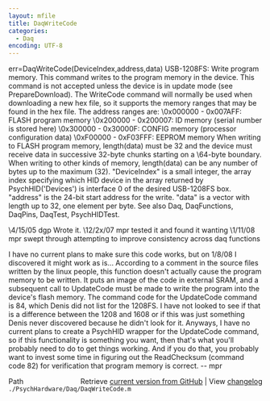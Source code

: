 ```yaml
---
layout: mfile
title: DaqWriteCode
categories:
  - Daq
encoding: UTF-8
---
```


err=DaqWriteCode(DeviceIndex,address,data)
USB-1208FS: Write program memory. This command writes to the program
memory in the device.  This command is not accepted unless the device is
in update mode (see PrepareDownload).  The WriteCode command will
normally be used when downloading a new hex file, so it supports the
memory ranges that may be found in the hex file.
The address ranges are:
\0x000000 - 0x007AFF: FLASH program memory
\0x200000 - 0x200007: ID memory (serial number is stored here)
\0x300000 - 0x30000F: CONFIG memory (processor configuration data)
\0xF00000 - 0xF03FFF: EEPROM memory
When writing to FLASH program memory, length(data) must be 32 and the
device must receive data in successive 32-byte chunks starting on a
\64-byte boundary. When writing to other kinds of memory, length(data) can
be any number of bytes up to the maximum (32).
"DeviceIndex" is a small integer, the array index specifying which HID
      device in the array returned by PsychHID('Devices') is interface 0
      of the desired USB-1208FS box.
"address" is the 24-bit start address for the write.
"data" is a vector with length up to 32, one element per byte.
See also Daq, DaqFunctions, DaqPins, DaqTest, PsychHIDTest.

\4/15/05 dgp Wrote it.
\12/2x/07  mpr tested it and found it wanting
\1/11/08   mpr   swept through attempting to improve consistency across
                  daq functions

I have no current plans to make sure this code works, but on 1/8/08 I
discovered it might work as is...  According to a comment in the source files
written by the linux people, this function doesn't actually cause the program
memory to be written.  It puts an image of the code in external SRAM, and a
subsequent call to UpdateCode must be made to write the program into the
device's flash memory.  The command code for the UpdateCode command is 84,
which Denis did not list for the 1208FS.  I have not looked to see if that is
a difference between the 1208 and 1608 or if this was just something Denis
never discovered because he didn't look for it.  Anyways, I have no current
plans to create a PsychHID wrapper for the UpdateCode command, so if this
functionality is something you want, then that's what you'll probably need to
do to get things working.  And if you do that, you probably want to invest
some time in figuring out the ReadChecksum (command code 82) for verification
that program memory is correct. -- mpr


<div class="code_header" style="text-align:right;">
  <span style="float:left;">Path&nbsp;&nbsp;</span> <span class="counter">Retrieve <a href=
  "https://raw.github.com/Psychtoolbox-3/Psychtoolbox-3/beta/./PsychHardware/Daq/DaqWriteCode.m">current version from GitHub</a> | View <a href=
  "https://github.com/Psychtoolbox-3/Psychtoolbox-3/commits/beta/./PsychHardware/Daq/DaqWriteCode.m">changelog</a></span>
</div>
<div class="code">
  <code>./PsychHardware/Daq/DaqWriteCode.m</code>
</div>

